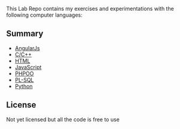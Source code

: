 This Lab Repo contains my exercises and experimentations with the following computer languages:

## Summary 

- [AngularJs](angular/)
- [C/C++](c/)
- [HTML](html/)
- [JavaScript](javascript/)
- [PHPOO](php-oop/)
- [PL-SQL](pl-sql/)
- [Python](python/)


## License

Not yet licensed but all the code is free to use
